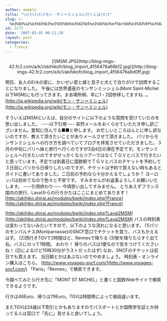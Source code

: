 ```yaml
---
author: ameblo
title: "\n\t\t\t\tモン・サン＝ミシェルに行くには\t\t"
slug: >-
  %e3%83%a2%e3%83%b3%e3%83%bb%e3%82%b5%e3%83%b3%ef%bc%9d%e3%83%9f%e3%82%b7%e3%82%a7%e3%83%ab%e3%81%ab%e8%a1%8c%e3%81%8f%e3%81%ab%e3%81%af
id: 3173
date: '2007-03-03 00:11:29'
layout: post
categories:
  - france
---
```


<div align="center">[![MSM.JPG](http://blog-imgs-42.fc2.com/a/k/i/akihikofr/blog_import_4f56476a68b12.jpg)](http://blog-imgs-42.fc2.com/a/k/i/akihikofr/blog_import_4f56476a9d0ff.jpg)</div>

明日、友人のErikの家に、かいせい君と嫁と息子と犬とで泊りがけで訪問することになりました。 午後には世界遺産のモンサンミッシェル(Mont Saint-Michel以下MSM)にも行ってきます。まあ場所柄、年に1・2回参拝してますね…。 [http://ja.wikipedia.org/wiki/モン・サン＝ミシェル](http://ja.wikipedia.org/wiki/モン・サン＝ミシェル)

そういえばMSMといえば、自分のサイトに以下のような質問を受けていたのを思い出しました。 ----以下引用---- 突然メールをおくらせていただき申し訳ございません。愛知に住んでる■■と申します。 お忙しいところほんとに申し訳ないのですが、教えて頂きたいことがありメールさせて頂きました。 パリからモンサンミシェルへの行き方を調べていてブログを拝見させていただきました。 3月の中旬にパリへ妹と旅行へ行くのですが3泊4日の滞在予定です。モンサンミシェルへ行きたいのですがせっかくならツアーではなくＴＧＶとバスで行きたいと思っています。予定では到着日に国鉄駅でＴＧＶとバスのチケットを予約して３日目にパリから日帰りしたいのですが、チケットは予約で買えない時もあるとガイドに書いてありました。二日前の予約なら十分かえるでしょうか？ ヨーロッパは初めてなので色々と不安です。 すみませんがお返事よろしくお願いいたします。 ----引用終わり---- 今頃思い出してすみません。 とりあえずフランス国内の旅行、Lavalからの行きかたはここにまとめてあります！ [http://akihiko.shirai.as/modules/bwiki/index.php?France](http://akihiko.shirai.as/modules/bwiki/index.php?France)

[http://akihiko.shirai.as/modules/bwiki/index.php?Laval2MSM](http://akihiko.shirai.as/modules/bwiki/index.php?Laval2MSM) バスの時刻表は変わってないみたいですので、以下のような流れになると思います。 (1)パリのモンパルナス(Montparnasse)のSNCF窓口でチケットを買う、バスもかえるはず。 (2)西行きTGVで2時間ほど、Rennesで降りる (3)駅を降りたらすぐ出て右。バスにのって1時間。 おわり！ 帰りのバスは1便なので気をつけてくださいね！ (日によるけど15時30分がラストだったはず) なお、SNCFのチケットは前日でも買えます。 当日朝とかはあぶないのでやめましょう。 時刻表・オンライン購入はこちら。 [http://www.voyages-sncf.com/](http://www.voyages-sncf.com/) 「Paris」「Rennes」で検索できます。

今調べてみたら行き先に「MONT ST MICHEL」と書くと国鉄Webサイトで検索できるようです。

行きは48Euro、帰りは79Euro。TGVは時間帯によって値段違います。

またTGVは24歳以下割引とかもありますのでパスポートとか国際学生証とか持ってる人は窓口で「先に」見せると良いでしょう。